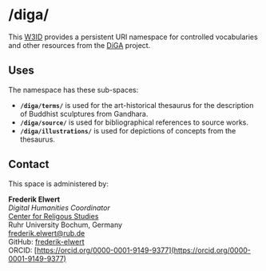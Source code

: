 # /diga/

This [W3ID](https://w3id.org) provides a persistent URI namespace for controlled vocabularies and other resources from the [DiGA](https://diga.ceres.rub.de/en/) project.

## Uses

The namespace has these sub-spaces:

* **`/diga/terms/`** is used for the art-historical thesaurus for the description of Buddhist sculptures from Gandhara.
* **`/diga/source/`** is used for bibliographical references to source works.
* **`/diga/illustrations/`** is used for depictions of concepts from the thesaurus.

## Contact

This space is administered by:  

**Frederik Elwert**  
*Digital Humanities Coordinator*  
[Center for Religous Studies](https://ceres.rub.de/de/)  
Ruhr University Bochum, Germany  
<frederik.elwert@rub.de>  
GitHub: [frederik-elwert](https://github.com/frederik-elwert)  
ORCID: [https://orcid.org/0000-0001-9149-9377](https://orcid.org/0000-0001-9149-9377)  
